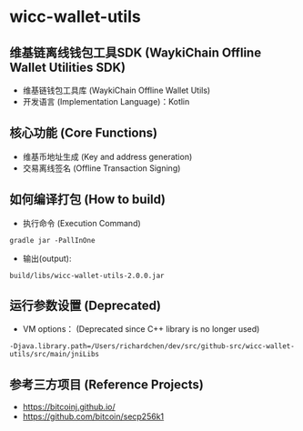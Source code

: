# wicc-wallet-utils

## 维基链离线钱包工具SDK (WaykiChain Offline Wallet Utilities SDK)

 * 维基链钱包工具库 (WaykiChain Offline Wallet Utils)
 * 开发语言 (Implementation Language)：Kotlin 
 
## 核心功能 (Core Functions)
* 维基币地址生成 (Key and address generation)
* 交易离线签名 (Offline Transaction Signing)

## 如何编译打包 (How to build)
* 执行命令 (Execution Command)
```
gradle jar -PallInOne
```

* 输出(output): 

```build/libs/wicc-wallet-utils-2.0.0.jar```

## 运行参数设置 (Deprecated)

* VM options： (Deprecated since C++ library is no longer used) 
```
-Djava.library.path=/Users/richardchen/dev/src/github-src/wicc-wallet-utils/src/main/jniLibs
```

## 参考三方项目 (Reference Projects)
* https://bitcoinj.github.io/
* https://github.com/bitcoin/secp256k1

